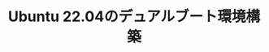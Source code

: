---
title: "Ubuntu 22.04のデュアルブート環境構築"
emoji: "👏"
type: "tech" # tech: 技術記事 / idea: アイデア
topics: [Ubuntu, Nvidia, Grub]
published: false
---